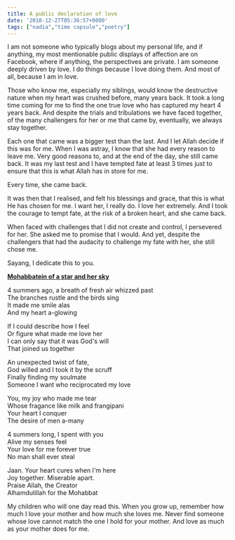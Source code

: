 ```yaml
---
title: A public declaration of love
date: '2010-12-27T05:36:57+0800'
tags: ["nadia","time capsule","poetry"]
---
```

<p>I am not someone who typically blogs about my personal life, and if anything, my most mentionable public displays of affection are on Facebook, where if anything, the perspectives are private. I am someone deeply driven by love. I do things because I love doing them. And most of all, because I am in love.</p>
<p>Those who know me, especially my siblings, would know the destructive nature when my heart was crushed before, many years back. It took a long time coming for me to find the one true love who has captured my heart 4 years back. And despite the trials and tribulations we have faced together, of the many challengers for her or me that came by, eventually, we always stay together.</p>
<p>Each one that came was a bigger test than the last. And I let Allah decide if this was for me. When I was astray, I know that she had every reason to leave me. Very good reasons to, and at the end of the day, she still came back. It was my last test and I have tempted fate at least 3 times just to ensure that this is what Allah has in store for me.</p>
<p>Every time, she came back.</p>
<p>It was then that I realised, and felt his blessings and grace, that this is what He has chosen for me. I want her, I really do. I love her extremely. And I took the courage to tempt fate, at the risk of a broken heart, and she came back.</p>
<p>When faced with challenges that I did not create and control, I persevered for her. She asked me to promise that I would. And yet, despite the challengers that had the audacity to challenge my fate with her, she still chose me.</p>
<p>Sayang, I dedicate this to you.</p>
<p><strong><span style="text-decoration: underline">Mohabbatein of a star and her sky</span></strong></p>
<p>4 summers ago, a breath of fresh air whizzed past<br />
The branches rustle and the birds sing<br />
It made me smile alas<br />
And my heart a-glowing</p>
<p>If I could describe how I feel<br />
Or figure what made me love her<br />
I can only say that it was God's will<br />
That joined us together</p>
<p>An unexpected twist of fate,<br />
God willed and I took it by the scruff<br />
Finally finding my soulmate<br />
Someone I want who reciprocated my love</p>
<p>You, my joy who made me tear<br />
Whose fragance like milk and frangipani<br />
Your heart I conquer<br />
The desire of men a-many</p>
<p>4 summers long, I spent with you<br />
Alive my senses feel<br />
Your love for me forever true<br />
No man shall ever steal</p>
<p>Jaan. Your heart cures when I'm here<br />
Joy together. Miserable apart.<br />
Praise Allah, the Creator<br />
Alhamdulillah for the Mohabbat</p>
<p>My children who will one day read this. When you grow up, remember how much I love your mother and how much she loves me. Never find someone whose love cannot match the one I hold for your mother. And love as much as your mother does for me.</p>
